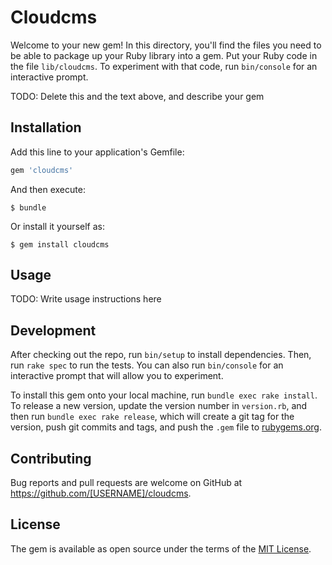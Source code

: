 # Cloudcms

Welcome to your new gem! In this directory, you'll find the files you need to be able to package up your Ruby library into a gem. Put your Ruby code in the file `lib/cloudcms`. To experiment with that code, run `bin/console` for an interactive prompt.

TODO: Delete this and the text above, and describe your gem

## Installation

Add this line to your application's Gemfile:

```ruby
gem 'cloudcms'
```

And then execute:

    $ bundle

Or install it yourself as:

    $ gem install cloudcms

## Usage

TODO: Write usage instructions here

## Development

After checking out the repo, run `bin/setup` to install dependencies. Then, run `rake spec` to run the tests. You can also run `bin/console` for an interactive prompt that will allow you to experiment.

To install this gem onto your local machine, run `bundle exec rake install`. To release a new version, update the version number in `version.rb`, and then run `bundle exec rake release`, which will create a git tag for the version, push git commits and tags, and push the `.gem` file to [rubygems.org](https://rubygems.org).

## Contributing

Bug reports and pull requests are welcome on GitHub at https://github.com/[USERNAME]/cloudcms.

## License

The gem is available as open source under the terms of the [MIT License](https://opensource.org/licenses/MIT).
